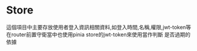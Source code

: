 # Store

這個項目中主要存放使用者登入資訊相關資料,如登入時間,名稱,權限,jwt-token等 <br>
在router前置守衛當中也使用pinia store的jwt-token來使用當作判斷 是否過期的依據


